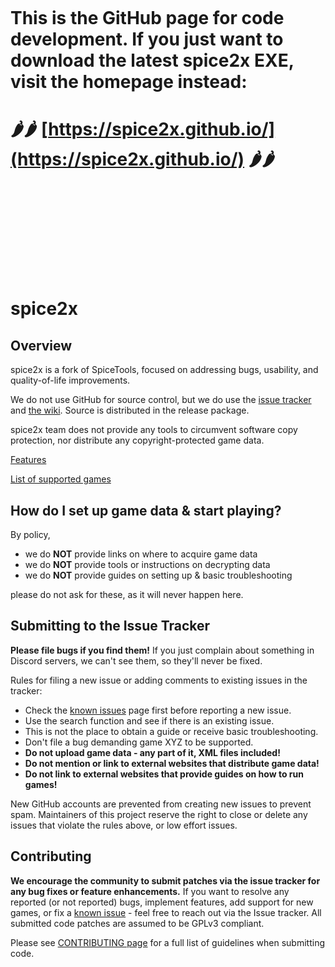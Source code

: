 <br/><br/><br/><br/><br/><br/><br/><br/>

# This is the GitHub page for code development. If you just want to download the latest spice2x EXE, visit the homepage instead:

# 🌶️🌶️ [https://spice2x.github.io/](https://spice2x.github.io/) 🌶️🌶️

<br/><br/><br/><br/><br/><br/><br/><br/>

# spice2x

## Overview

spice2x is a fork of SpiceTools, focused on addressing bugs, usability, and quality-of-life improvements.

We do not use GitHub for source control, but we do use the [issue tracker](https://github.com/spice2x/spice2x.github.io/issues) and [the wiki](https://github.com/spice2x/spice2x.github.io/wiki). Source is distributed in the release package.

spice2x team does not provide any tools to circumvent software copy protection, nor distribute any copyright-protected game data.

[Features](https://github.com/spice2x/spice2x.github.io/wiki/spice2x-features)

[List of supported games](https://github.com/spice2x/spice2x.github.io/wiki/List-of-supported-games)

## How do I set up game data & start playing?

By policy,

* we do **NOT** provide links on where to acquire game data
* we do **NOT** provide tools or instructions on decrypting data
* we do **NOT** provide guides on setting up & basic troubleshooting

please do not ask for these, as it will never happen here.

## Submitting to the Issue Tracker

**Please file bugs if you find them!** If you just complain about something in Discord servers, we can't see them, so they'll never be fixed.

Rules for filing a new issue or adding comments to existing issues in the tracker:

* Check the [known issues](https://github.com/spice2x/spice2x.github.io/wiki/Known-issues) page first before reporting a new issue.
* Use the search function and see if there is an existing issue. 
* This is not the place to obtain a guide or receive basic troubleshooting.
* Don't file a bug demanding game XYZ to be supported.
* **Do not upload game data - any part of it, XML files included!**
* **Do not mention or link to external websites that distribute game data!**
* **Do not link to external websites that provide guides on how to run games!**

New GitHub accounts are prevented from creating new issues to prevent spam. Maintainers of this project reserve the right to close or delete any issues that violate the rules above, or low effort issues.

## Contributing
**We encourage the community to submit patches via the issue tracker for any bug fixes or feature enhancements.** If you want to resolve any reported (or not reported) bugs, implement features, add support for new games, or fix a [known issue](https://github.com/spice2x/spice2x.github.io/wiki/Known-issues) - feel free to reach out via the Issue tracker. All submitted code patches are assumed to be GPLv3 compliant.

Please see [CONTRIBUTING page](https://github.com/spice2x/spice2x.github.io/blob/main/CONTRIBUTING.md) for a full list of guidelines when submitting code.

